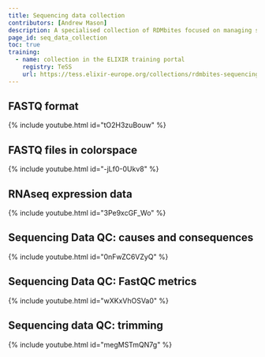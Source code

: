 ```yaml
---
title: Sequencing data collection
contributors: [Andrew Mason]
description: A specialised collection of RDMbites focused on managing sequencing data, diving deep into FASTQ format and RNA seq data, among others
page_id: seq_data_collection
toc: true
training:
  - name: collection in the ELIXIR training portal
    registry: TeSS
    url: https://tess.elixir-europe.org/collections/rdmbites-sequencing-data
---
```




## FASTQ format

{% include youtube.html id="tO2H3zuBouw" %}

## FASTQ files in colorspace

{% include youtube.html id="-jLf0-0Ukv8" %}

## RNAseq expression data

{% include youtube.html id="3Pe9xcGF_Wo" %}

## Sequencing Data QC: causes and consequences

{% include youtube.html id="0nFwZC6VZyQ" %}

## Sequencing Data QC: FastQC metrics

{% include youtube.html id="wXKxVhOSVa0" %}

## Sequencing data QC: trimming

{% include youtube.html id="megMSTmQN7g" %}
